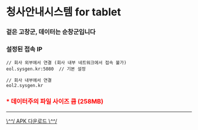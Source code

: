 # 청사안내시스템 for tablet

### 겉은 고창군, 데이터는 순창군입니다  


### 설정된 접속 IP
```
// 회사 외부에서 연결 (회사 내부 네트워크에서 접속 불가)
eol.sysgen.kr:5080  // 기본 설정

// 회사 내부에서 연결
eol2.sysgen.kr
```

<h3 style="color:red"> * 데이터주의 파일 사이즈 큼 (258MB) </h3>  
  
  
***
  
[\\_^^_/ APK 다운로드 \\_^^_/](https://drive.google.com/file/d/1dKHQRQ0asl91GNRKgZhfWBhbCN0hVQA3/view?usp=sharing)
